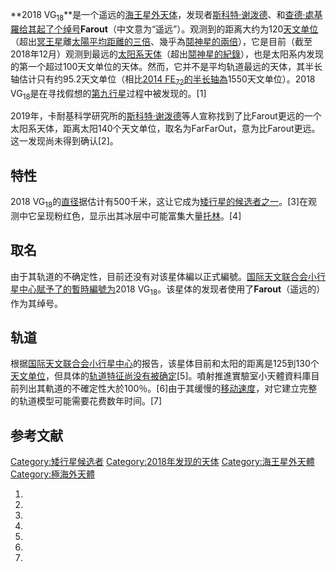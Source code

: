 **2018 VG<sub>18</sub>**是一个遥远的[海王星外天体](https://zh.wikipedia.org/wiki/海王星外天体 "wikilink")，发现者[斯科特·谢泼德](../Page/斯科特·谢泼德.md "wikilink")、和[查德·處基羅给其起了个绰号](https://zh.wikipedia.org/wiki/查德·處基羅 "wikilink")**Farout**（中文意为“遥远”）。观测到的距离大约为120[天文单位](https://zh.wikipedia.org/wiki/天文单位 "wikilink")（超出[冥王星](../Page/冥王星.md "wikilink")離[太陽平均距離的三倍](https://zh.wikipedia.org/wiki/太陽 "wikilink")、幾乎為[鬩神星的兩倍](https://zh.wikipedia.org/wiki/鬩神星 "wikilink")），它是目前（截至2018年12月）观测到最远的[太阳系](https://zh.wikipedia.org/wiki/太阳系 "wikilink")[天体](https://zh.wikipedia.org/wiki/天体 "wikilink")（超出[鬩神星的紀錄](https://zh.wikipedia.org/wiki/鬩神星 "wikilink")），也是太阳系内发现的第一个超过100天文单位的天体。然而，它并不是平均轨道最远的天体，其半长轴估计只有约95.2天文单位（相比[2014 FE<sub>72</sub>的半长轴為](../Page/2014_FE72.md "wikilink")1550天文单位）。2018 VG<sub>18</sub>是在寻找假想的[第九行星](../Page/第九行星.md "wikilink")过程中被发现的。\[1\]

2019年，卡耐基科学研究所的[斯科特·谢泼德](../Page/斯科特·谢泼德.md "wikilink")等人宣称找到了比Farout更远的一个太阳系天体，距离太阳140个天文单位，取名为FarFarOut，意为比Farout更远。这一发现尚未得到确认\[2\]。

## 特性

2018 VG<sub>18</sub>的[直径](../Page/直径.md "wikilink")据估计有500千米，这让它成为[矮行星的候选者之一](https://zh.wikipedia.org/wiki/矮行星 "wikilink")。\[3\]在观测中它呈现粉红色，显示出其冰层中可能富集大量[托林](../Page/托林_\(天文学\).md "wikilink")。\[4\]

## 取名

由于其轨道的不确定性，目前还没有对该星体編以正式編號。[国际天文联合会小行星中心賦予了的暫時編號为](https://zh.wikipedia.org/wiki/国际天文联合会 "wikilink")2018 VG<sub>18</sub>。该星体的发现者使用了**Farout**（遥远的）作为其绰号。

## 轨道

根据[国际天文联合会](https://zh.wikipedia.org/wiki/国际天文联合会 "wikilink")[小行星中心](../Page/小行星中心.md "wikilink")的报告，该星体目前和太阳的距离是125到130个[天文单位](https://zh.wikipedia.org/wiki/天文单位 "wikilink")，但具体的[轨道特征尚没有被确定](https://zh.wikipedia.org/wiki/轨道类型 "wikilink")\[5\]。噴射推進實驗室小天體資料庫目前列出其軌道的不確定性大於100％。\[6\]由于其缓慢的[移动速度](../Page/轨道速度.md "wikilink")，对它建立完整的轨道模型可能需要花费数年时间。\[7\]

## 参考文献

[Category:矮行星候选者](https://zh.wikipedia.org/wiki/Category:矮行星候选者 "wikilink") [Category:2018年发现的天体](https://zh.wikipedia.org/wiki/Category:2018年发现的天体 "wikilink") [Category:海王星外天體](https://zh.wikipedia.org/wiki/Category:海王星外天體 "wikilink") [Category:極海外天體](https://zh.wikipedia.org/wiki/Category:極海外天體 "wikilink")

1.
2.
3.
4.
5.
6.
7.
